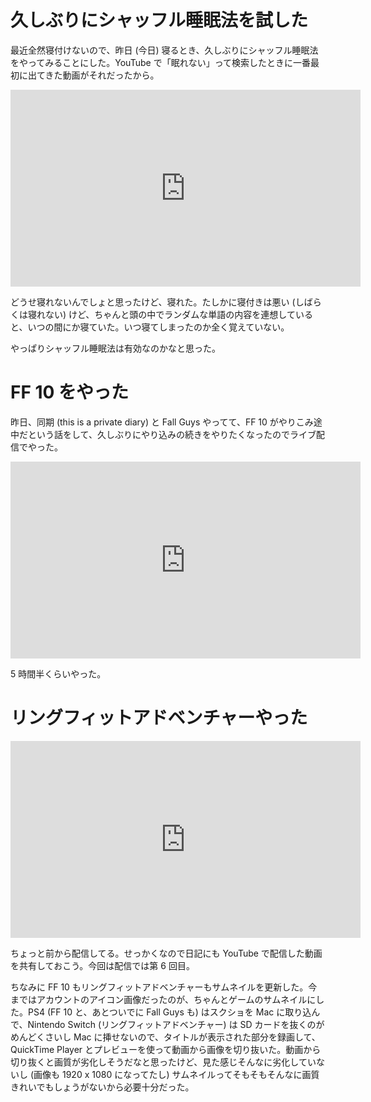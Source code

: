 # 久しぶりにシャッフル睡眠法を試した
最近全然寝付けないので、昨日 (今日) 寝るとき、久しぶりにシャッフル睡眠法をやってみることにした。YouTube で「眠れない」って検索したときに一番最初に出てきた動画がそれだったから。

<iframe width="560" height="315" src="https://www.youtube.com/embed/UZnHKkd8I8Y" frameborder="0" allow="accelerometer; autoplay; clipboard-write; encrypted-media; gyroscope; picture-in-picture" allowfullscreen></iframe>

どうせ寝れないんでしょと思ったけど、寝れた。たしかに寝付きは悪い (しばらくは寝れない) けど、ちゃんと頭の中でランダムな単語の内容を連想していると、いつの間にか寝ていた。いつ寝てしまったのか全く覚えていない。

やっぱりシャッフル睡眠法は有効なのかなと思った。

# FF 10 をやった
昨日、同期 (this is a private diary) と Fall Guys やってて、FF 10 がやりこみ途中だという話をして、久しぶりにやり込みの続きをやりたくなったのでライブ配信でやった。

<iframe width="560" height="315" src="https://www.youtube.com/embed/-Gm07pHVoVg" frameborder="0" allow="accelerometer; autoplay; clipboard-write; encrypted-media; gyroscope; picture-in-picture" allowfullscreen></iframe>

5 時間半くらいやった。

# リングフィットアドベンチャーやった
<iframe width="560" height="315" src="https://www.youtube.com/embed/SA566lKFhvM" frameborder="0" allow="accelerometer; autoplay; clipboard-write; encrypted-media; gyroscope; picture-in-picture" allowfullscreen></iframe>

ちょっと前から配信してる。せっかくなので日記にも YouTube で配信した動画を共有しておこう。今回は配信では第 6 回目。

ちなみに FF 10 もリングフィットアドベンチャーもサムネイルを更新した。今まではアカウントのアイコン画像だったのが、ちゃんとゲームのサムネイルにした。PS4 (FF 10 と、あとついでに Fall Guys も) はスクショを Mac に取り込んで、Nintendo Switch (リングフィットアドベンチャー) は SD カードを抜くのがめんどくさいし Mac に挿せないので、タイトルが表示された部分を録画して、QuickTime Player とプレビューを使って動画から画像を切り抜いた。動画から切り抜くと画質が劣化しそうだなと思ったけど、見た感じそんなに劣化していないし (画像も 1920 x 1080 になってたし) サムネイルってそもそもそんなに画質きれいでもしょうがないから必要十分だった。

